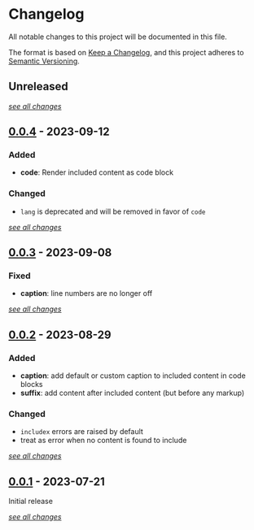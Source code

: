 # Changelog

All notable changes to this project will be documented in this file.

The format is based on [Keep a Changelog](https://keepachangelog.com/en/1.0.0/),
and this project adheres to [Semantic Versioning](https://semver.org/spec/v2.0.0.html).

## Unreleased

[*see all changes*](https://github.com/jannismain/mkdocs-macros-includex/compare/v0.0.4...HEAD)

## [0.0.4] - 2023-09-12
[0.0.4]: https://github.com/jannismain/mkdocs-macros-includex/releases/tag/v0.0.4

### Added

- **code**: Render included content as code block

### Changed

- `lang` is deprecated and will be removed in favor of `code`

[*see all changes*](https://github.com/jannismain/mkdocs-macros-includex/compare/v0.0.3...v0.0.4)

## [0.0.3] - 2023-09-08
[0.0.3]: https://github.com/jannismain/mkdocs-macros-includex/releases/tag/v0.0.3

### Fixed

- **caption**: line numbers are no longer off

[*see all changes*](https://github.com/jannismain/mkdocs-macros-includex/compare/v0.0.2...v0.0.3)

## [0.0.2] - 2023-08-29
[0.0.2]: https://github.com/jannismain/mkdocs-macros-includex/releases/tag/v0.0.2

### Added

- **caption**: add default or custom caption to included content in code blocks
- **suffix**: add content after included content (but before any markup)

### Changed

- `includex` errors are raised by default
- treat as error when no content is found to include

[*see all changes*](https://github.com/jannismain/mkdocs-macros-includex/compare/v0.0.1...v0.0.2)

## [0.0.1] - 2023-07-21
[0.0.1]: https://github.com/jannismain/mkdocs-macros-includex/releases/tag/v0.0.1

Initial release

[*see all changes*](https://github.com/jannismain/mkdocs-macros-includex/compare/f0c8a335f...v0.0.1)
